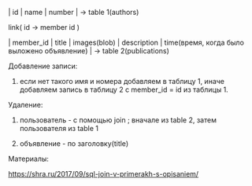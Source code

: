 | id | name | number | -> table 1(authors)

link( id -> member id )

| member_id | title | images(blob) | description | time(время, когда было выложено объявление) | -> table 2(publications)

Добавление записи:

1) если нет такого имя и номера добавляем в таблицу 1, иначе добавляем запись в таблицу 2 с member_id = id из таблицы 1.

Удаление:

1) пользователь - с помощью join ; вначале из table 2, затем пользователя из table 1

2) объявление - по заголовку(title)

Материалы:

https://shra.ru/2017/09/sql-join-v-primerakh-s-opisaniem/
